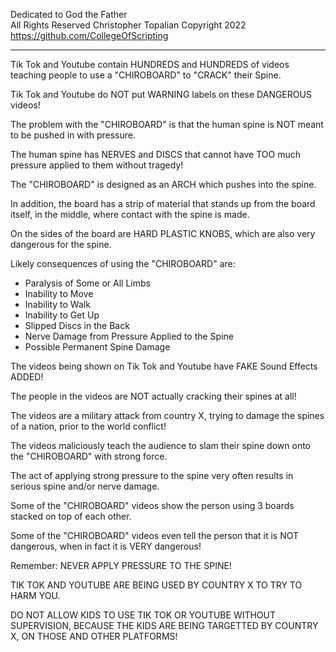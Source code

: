 Dedicated to God the Father <br>
All Rights Reserved Christopher Topalian Copyright 2022 <br>
https://github.com/CollegeOfScripting <br>

---

Tik Tok and Youtube contain HUNDREDS and HUNDREDS of videos teaching people to use a "CHIROBOARD" to "CRACK" their Spine.

Tik Tok and Youtube do NOT put WARNING labels on these DANGEROUS videos!

The problem with the "CHIROBOARD" is that the human spine is NOT meant to be pushed in with pressure.

The human spine has NERVES and DISCS that cannot have TOO much pressure applied to them without tragedy!

The "CHIROBOARD" is designed as an ARCH which pushes into the spine.

In addition, the board has a strip of material that stands up from the board itself, in the middle, where contact with the spine is made.

On the sides of the board are HARD PLASTIC KNOBS, which are also very dangerous for the spine.

Likely consequences of using the "CHIROBOARD" are:

* Paralysis of Some or All Limbs
* Inability to Move
* Inability to Walk
* Inability to Get Up
* Slipped Discs in the Back
* Nerve Damage from Pressure Applied to the Spine
* Possible Permanent Spine Damage

The videos being shown on Tik Tok and Youtube have FAKE Sound Effects ADDED!

The people in the videos are NOT actually cracking their spines at all!

The videos are a military attack from country X, trying to damage the spines of a nation, prior to the world conflict!

The videos maliciously teach the audience to slam their spine down onto the "CHIROBOARD" with strong force.

The act of applying strong pressure to the spine very often results in serious spine and/or nerve damage.

Some of the "CHIROBOARD" videos show the person using 3 boards stacked on top of each other.

Some of the "CHIROBOARD" videos even tell the person that it is NOT dangerous, when in fact it is VERY dangerous!

Remember: NEVER APPLY PRESSURE TO THE SPINE!

TIK TOK AND YOUTUBE ARE BEING USED BY COUNTRY X TO TRY TO HARM YOU.

DO NOT ALLOW KIDS TO USE TIK TOK OR YOUTUBE WITHOUT SUPERVISION, BECAUSE THE KIDS ARE BEING TARGETTED BY COUNTRY X, ON THOSE AND OTHER PLATFORMS!
